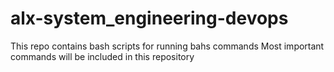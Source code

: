 # alx-system_engineering-devops
This repo contains bash scripts for running bahs commands
Most important commands will be included in this repository
